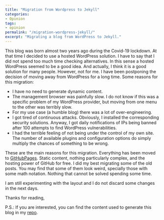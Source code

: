 ```yaml
---
title: "Migration from Wordpress to Jekyll"
categories:
- Opinion
tags:
- opinion
permalink: "/migration-wordpress-jekyll/"
excerpt: "Migrating a blog from WordPress to Jekyll."
---
```


This blog was born almost two years ago during the Covid-19 lockdown. At that
time I decided to use a hosted WordPress solution. I have to say that I did not
spend too much time checking alternatives. In this sense a hosted WordPress
seemed to be a good idea. And actually, I think it is a good solution for many
people. However, not for me. I have been postponing the decision of moving away
from WordPress for a long time. Some reasons for this migration:

* I have no need to generate dynamic content.
* The management browser was painfully slow. I do not know if this was a
  specific problem of my WordPress provider, but moving from one menu to the
  other was terribly slow.
* For my use case (a humble blog) there was a lot of over-engineering.
* I got tired of continuous attacks. Obviously, I installed the corresponding
  security solutions. Anyway, I got daily notifications of IPs being banned
  after 100 attempts to find WordPress vulnerabilities.
* I had the terrible feeling of not being under the control of my own site. The
  number of available plugins and configuration options do simply multiply the
  chances of something to be wrong. 

These are the main reasons for this migration. Everything has been moved to
[GitHubPages](https://pages.github.com). Static content, nothing particularly complex,
and the hosting power of GitHub for free. I did my best migrating some of the
old posts. You may find that some of them look weird, specially those with some
math notation. Nothing that cannot be solved spending some time.

I am still experimenting with the layout and I do not discard some changes in
the next days.

Thanks for reading,

P.S.: If you are interested, you can find the content used to generate this blog
in my [repo](https://github.com/juanmanuel-tirado/juanmanuel-tirado.github.io). 